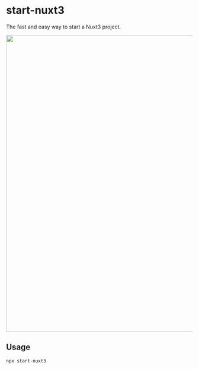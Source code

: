 # start-nuxt3

The fast and easy way to start a Nuxt3 project.

<p align="center">
  <img src="https://github.com/kurt-liao/start-nuxt3/blob/main/assets/demo.png?raw=true" width="800">
</p>

## Usage

```sh
npx start-nuxt3
```

